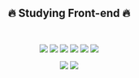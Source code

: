 <div align="center">
  <h2>🔥 Studying Front-end 🔥</h2>

  <br>

  <p>
    <img src="https://img.shields.io/badge/HTML5-E34F26?style=flat-square&logo=HTML5&logoColor=white"/>
    <img src="https://img.shields.io/badge/CSS3-1572B6?style=flat-square&logo=CSS3&logoColor=white"/>
    <img src="https://img.shields.io/badge/Javascript-F7DF1E?style=flat-square&logo=Javascript&logoColor=black"/>
    <img src="https://img.shields.io/badge/Typescript-3178C6?style=flat-square&logo=Typescript&logoColor=white"/>
    <img src="https://img.shields.io/badge/React-61DAFB?style=flat-square&logo=React&logoColor=black"/>
    <img src="https://img.shields.io/badge/Next.js-000000?style=flat-square&logo=Next.js&logoColor=white"/>
  </p>
  <p>
    <img src="https://img.shields.io/badge/TailwindCSS-06B6D4?style=flat-square&logo=TailwindCSS&logoColor=white"/>
    <img src="https://img.shields.io/badge/Node.js-339933?style=flat-square&logo=Node.js&logoColor=white"/>
  </p>
</div>
